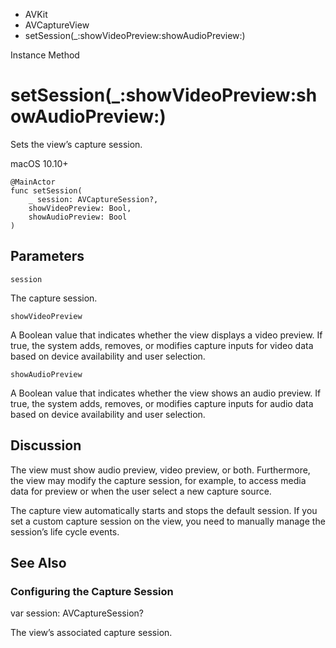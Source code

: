 

- AVKit
- AVCaptureView
-  setSession(\_:showVideoPreview:showAudioPreview:) 

Instance Method

# setSession(\_:showVideoPreview:showAudioPreview:)

Sets the view’s capture session.

macOS 10.10+

``` source
@MainActor
func setSession(
    _ session: AVCaptureSession?,
    showVideoPreview: Bool,
    showAudioPreview: Bool
)
```

## Parameters 

`session`  

The capture session.

`showVideoPreview`  

A Boolean value that indicates whether the view displays a video preview. If true, the system adds, removes, or modifies capture inputs for video data based on device availability and user selection.

`showAudioPreview`  

A Boolean value that indicates whether the view shows an audio preview. If true, the system adds, removes, or modifies capture inputs for audio data based on device availability and user selection.

## Discussion

The view must show audio preview, video preview, or both. Furthermore, the view may modify the capture session, for example, to access media data for preview or when the user select a new capture source.

The capture view automatically starts and stops the default session. If you set a custom capture session on the view, you need to manually manage the session’s life cycle events.

## See Also

### Configuring the Capture Session

var session: AVCaptureSession?

The view’s associated capture session.

